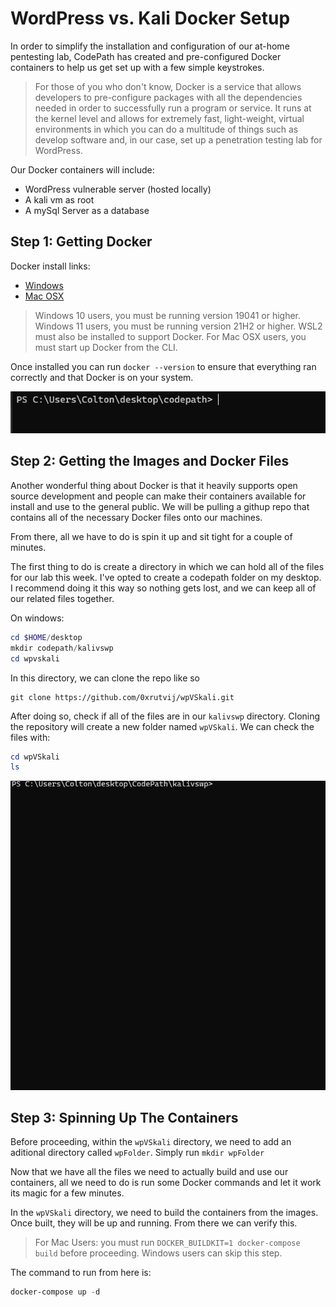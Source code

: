# WordPress vs. Kali Docker Setup

In order to simplify the installation and configuration of our at-home pentesting lab, CodePath has created and pre-configured Docker containers to help us get set up with a few simple keystrokes.
> For those of you who don't know, Docker is a service that allows developers to pre-configure packages with all the dependencies needed in order to successfully run a program or service. It runs at the kernel level and allows for extremely fast, light-weight, virtual environments in which you can do a multitude of things such as develop software and, in our case, set up a penetration testing lab for WordPress.

Our Docker containers will include:
* WordPress vulnerable server (hosted locally)
* A kali vm as root
* A mySql Server as a database

## Step 1: Getting Docker

Docker install links: 

* [Windows]
* [Mac OSX]

[Windows]: https://docs.docker.com/docker-for-windows/install/
[Mac OSX]: https://docs.docker.com/docker-for-mac/install/

> Windows 10 users, you must be running version 19041 or higher. Windows 11 users, you must be running version 21H2 or higher. WSL2 must also be installed to support Docker. For Mac OSX users, you must start up Docker from the CLI.

Once installed you can run `docker --version` to ensure that everything ran correctly and that Docker is on your system.

<img src="https://github.com/colton-gabertan/SecurityShepherdLabs/blob/week07/dockerinstall.gif">

## Step 2: Getting the Images and Docker Files

Another wonderful thing about Docker is that it heavily supports open source development and people can make their containers available for install and use to the general public. We will be pulling a githup repo that contains all of the necessary Docker files onto our machines. 

From there, all we have to do is spin it up and sit tight for a couple of minutes.

The first thing to do is create a directory in which we can hold all of the files for our lab this week. I've opted to create a codepath folder on my desktop. I recommend doing it this way so nothing gets lost, and we can keep all of our related files together. 

On windows:
```powershell
cd $HOME/desktop
mkdir codepath/kalivswp
cd wpvskali
```

In this directory, we can clone the repo like so
```
git clone https://github.com/0xrutvij/wpVSkali.git
```

After doing so, check if all of the files are in our `kalivswp` directory. Cloning the repository will create a new folder named `wpVSkali`. We can check the files with:
```powershell
cd wpVSkali
ls
```

<img src="https://github.com/colton-gabertan/SecurityShepherdLabs/blob/week07/gitrepo.gif">

## Step 3: Spinning Up The Containers

Before proceeding, within the `wpVSkali` directory, we need to add an aditional directory called `wpFolder`. Simply run `mkdir wpFolder`

Now that we have all the files we need to actually build and use our containers, all we need to do is run some Docker commands and let it work its magic for a few minutes. 

In the `wpVSkali` directory, we need to build the containers from the images. Once built, they will be up and running. From there we can verify this.
> For Mac Users: you must run `DOCKER_BUILDKIT=1 docker-compose build` before proceeding. Windows users can skip this step.

The command to run from here is:
```powershell
docker-compose up -d
```





